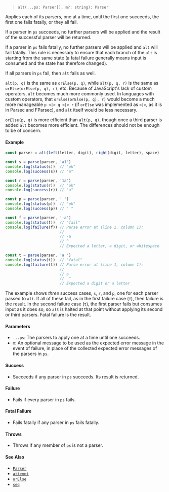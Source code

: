 <!--
 Copyright (c) 2020 Thomas J. Otterson
 
 This software is released under the MIT License.
 https://opensource.org/licenses/MIT
-->

> `alt(...ps: Parser[], m?: string): Parser`
> 
Applies each of its parsers, one at a time, until the first one succeeds, the first one fails fatally, or they all fail.

If a parser in `ps` succeeds, no further parsers will be applied and the result of the successful parser will be returned.

If a parser in `ps` fails fatally, no further parsers will be applied and `alt` will fail fatally. This rule is necessary to ensure that each branch of the `alt` is starting from the same state (a fatal failure generally means input is consumed and the state has therefore changed).

If all parsers in `ps` fail, then `alt` fails as well.

`alt(p, q)` is the same as `orElse(p, q)`, while `alt(p, q, r)` is the same as `orElse(orElse(p, q), r)`, etc. Because of JavaScript's lack of custom operators, `alt` becomes much more commonly used. In languages with custom operators, that `orElse(orElse(p, q), r)` would become a much more manageable `p <|> q <|> r` (if `orElse` was implemented as `<|>`, as it is in Parsec and FParsec), and `alt` itself would be less necessary.

`orElse(p, q)` is more efficient than `alt(p, q)`, though once a third parser is added `alt` becomes more efficient. The differences should not be enough to be of concern.

#### Example

```javascript
const parser = alt(left(letter, digit), right(digit, letter), space)

const s = parse(parser, 'a1')
console.log(status(s))  // "ok"
console.log(success(s)) // "a"

const r = parse(parser, '1a')
console.log(status(r))  // "ok"
console.log(success(r)) // "a"

const p = parse(parser, ' ')
console.log(status(p))  // "ok"
console.log(success(p)) // " "

const f = parse(parser, '-a')
console.log(status(f))  // "fail"
console.log(failure(f)) // Parse error at (line 1, column 1):
                        //
                        // -a
                        // ^
                        // Expected a letter, a digit, or whitespace

const t = parse(parser, 'a ')
console.log(status(t))  // "fatal"
console.log(failure(t)) // Parse error at (line 1, column 1):
                        //
                        // a 
                        //  ^
                        // Expected a digit or a letter
```

The example shows *three* success cases, `s`, `r`, and `p`, one for each parser passed to `alt`. If all of these fail, as in the first failure case (`f`), then failure is the result. In the second failure case (`t`), the first parser fails but consumes input as it does so, so `alt` is halted at that point without applying its second or third parsers. Fatal failure is the result.

#### Parameters

* `...ps`: The parsers to apply one at a time until one succeeds.
* `m`: An optional message to be used as the expected error message in the event of failure, in place of the collected expected error messages of the parsers in `ps`.

#### Success

* Succeeds if any parser in `ps` succeeds. Its result is returned.

#### Failure

* Fails if every parser in `ps` fails.

#### Fatal Failure

* Fails fatally if any parser in `ps` fails fatally.

#### Throws

* Throws if any member of `ps` is not a parser.

#### See Also

* [`Parser`](../types/parser.md)
* [`attempt`](attempt.md)
* [`orElse`](orelse.md)
* [`seq`](seq.md)